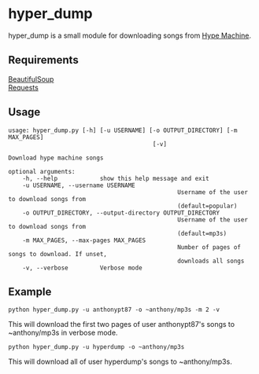 # hyper_dump
hyper_dump is a small module for downloading songs from [Hype Machine](http://www.hypem.com).

## Requirements
[BeautifulSoup](http://www.crummy.com/software/BeautifulSoup/)  
[Requests](http://docs.python-requests.org/en/latest/)

## Usage

	usage: hyper_dump.py [-h] [-u USERNAME] [-o OUTPUT_DIRECTORY] [-m MAX_PAGES]
											 [-v]

	Download hype machine songs

	optional arguments:
		-h, --help            show this help message and exit
		-u USERNAME, --username USERNAME
													Username of the user to download songs from
													(default=popular)
		-o OUTPUT_DIRECTORY, --output-directory OUTPUT_DIRECTORY
													Username of the user to download songs from
													(default=mp3s)
		-m MAX_PAGES, --max-pages MAX_PAGES
													Number of pages of songs to download. If unset,
													downloads all songs
		-v, --verbose         Verbose mode

## Example
	python hyper_dump.py -u anthonypt87 -o ~anthony/mp3s -m 2 -v
This will download the first two pages of user anthonypt87's songs to ~anthony/mp3s in verbose mode.

	python hyper_dump.py -u hyperdump -o ~anthony/mp3s
This will download all of user hyperdump's songs to ~anthony/mp3s.
